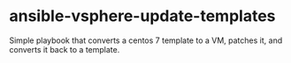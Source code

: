 # ansible-vsphere-update-templates
Simple playbook that converts a centos 7 template to a VM, patches it, and converts it back to a template.
